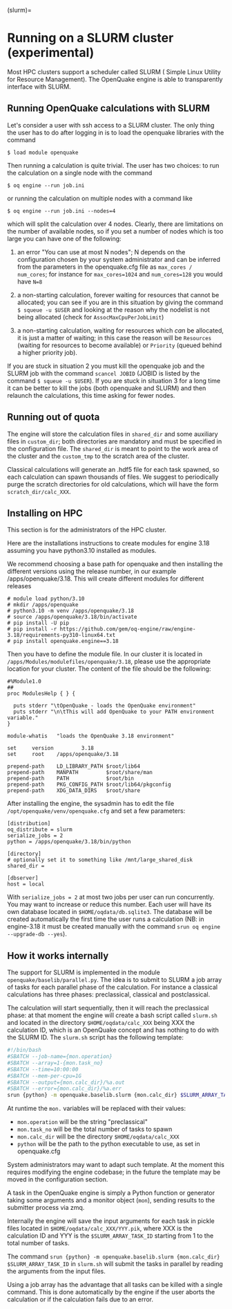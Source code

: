 (slurm)=

# Running on a SLURM cluster (experimental)

Most HPC clusters support a scheduler called SLURM (
Simple Linux Utility for Resource Management). The OpenQuake engine
is able to transparently interface with SLURM.

## Running OpenQuake calculations with SLURM

Let's consider a user with ssh access to a SLURM cluster. The only
thing the user has to do after logging in is to load the openquake
libraries with the command
```
$ load module openquake
```
Then running a calculation is quite trivial. The user has two choices:
to run the calculation on a single node with the command
```
$ oq engine --run job.ini
```
or running the calculation on multiple nodes with a command like
```
$ oq engine --run job.ini --nodes=4
```
which will split the calculation over 4 nodes. Clearly, there are
limitations on the number of available nodes, so if you set a number
of nodes which is too large you can have one of the following:

1. an error "You can use at most N nodes"; N depends on the
   configuration chosen by your system administrator and can be inferred from
   the parameters in the openquake.cfg file as `max_cores / num_cores`;
   for instance for `max_cores=1024` and `num_cores=128` you would have `N=8`

2. a non-starting calculation, forever waiting for resources that
   cannot be allocated; you can see if you are in this situation
   by giving the command `$ squeue -u $USER` and looking at the reason
   why the nodelist is not being allocated (check for `AssocMaxCpuPerJobLimit`)

3. a non-starting calculation, waiting for resources which *can* be allocated,
   it is just a matter of waiting; in this case the reason will be
   `Resources` (waiting for resources to become available) or `Priority`
   (queued behind a higher priority job).

If you are stuck in situation 2 you must kill the openquake job and the
SLURM job with the command `scancel JOBID` (JOBID is listed by the
command `$ squeue -u $USER`). If you are stuck in situation 3 for a long
time it can be better to kill the jobs (both openquake and SLURM) and
then relaunch the calculations, this time asking for fewer nodes.

## Running out of quota

The engine will store the calculation files in `shared_dir`
and some auxiliary files in `custom_dir`; both directories are
mandatory and must be specified in the configuration file. The
`shared_dir` is meant to point to the work area of the cluster
and the `custom_tmp` to the scratch area of the cluster.

Classical calculations will generate an .hdf5 file for each
task spawned, so each calculation can spawn thousands of files.
We suggest to periodically purge the scratch directories for
old calculations, which will have the form `scratch_dir/calc_XXX`.

## Installing on HPC

This section is for the administrators of the HPC cluster.

Here are the installations instructions to create modules for
engine 3.18 assuming you have python3.10 installed as modules.

We recommend choosing a base path for openquake and then installing 
the different versions using the release number, in our example /apps/openquake/3.18.
This will create different modules for different releases

```
# module load python/3.10
# mkdir /apps/openquake
# python3.10 -m venv /apps/openquake/3.18
# source /apps/openquake/3.18/bin/activate
# pip install -U pip
# pip install -r https://github.com/gem/oq-engine/raw/engine-3.18/requirements-py310-linux64.txt
# pip install openquake.engine==3.18
```
Then you have to define the module file. In our cluster it is located in
`/apps/Modules/modulefiles/openquake/3.18`, please use the appropriate
location for your cluster. The content of the file should be the following:
```
#%Module1.0
##
proc ModulesHelp { } {

  puts stderr "\tOpenQuake - loads the OpenQuake environment"
  puts stderr "\n\tThis will add OpenQuake to your PATH environment variable."
}

module-whatis   "loads the OpenQuake 3.18 environment"

set     version         3.18
set     root    /apps/openquake/3.18 

prepend-path    LD_LIBRARY_PATH $root/lib64
prepend-path    MANPATH         $root/share/man
prepend-path    PATH            $root/bin
prepend-path    PKG_CONFIG_PATH $root/lib64/pkgconfig
prepend-path    XDG_DATA_DIRS   $root/share
```
After installing the engine, the sysadmin has to edit the file
`/opt/openquake/venv/openquake.cfg` and set a few parameters:
```
[distribution]
oq_distribute = slurm
serialize_jobs = 2
python = /apps/openquake/3.18/bin/python

[directory]
# optionally set it to something like /mnt/large_shared_disk
shared_dir =

[dbserver]
host = local
```
With `serialize_jobs = 2` at most two jobs per user can run concurrently. You may want to
increase or reduce this number. Each user will have its own database located in
`$HOME/oqdata/db.sqlite3`. The database will be created automatically
the first time the user runs a calculation (NB: in engine-3.18 it must be
created manually with the command `srun oq engine --upgrade-db --yes`).

## How it works internally

The support for SLURM is implemented in the module
`openquake/baselib/parallel.py`. The idea is to submit to SLURM a job
array of tasks for each parallel phase of the calculation. For instance
a classical calculations has three phases: preclassical, classical
and postclassical.

The calculation will start sequentially, then it will reach the
preclassical phase: at that moment the engine will create a
bash script called `slurm.sh` and located in the directory
`$HOME/oqdata/calc_XXX` being XXX the calculation ID, which is
an OpenQuake concept and has nothing to do with the SLURM ID.
The `slurm.sh` script has the following template:
```bash
#!/bin/bash
#SBATCH --job-name={mon.operation}
#SBATCH --array=1-{mon.task_no}
#SBATCH --time=10:00:00
#SBATCH --mem-per-cpu=1G
#SBATCH --output={mon.calc_dir}/%a.out
#SBATCH --error={mon.calc_dir}/%a.err
srun {python} -m openquake.baselib.slurm {mon.calc_dir} $SLURM_ARRAY_TASK_ID
```
At runtime the `mon.` variables will be replaced with their values:

- `mon.operation` will be the string "preclassical"
- `mon.task_no` will be the total number of tasks to spawn
- `mon.calc_dir` will be the directory `$HOME/oqdata/calc_XXX`
- `python` will be the path to the python executable to use, as set in openquake.cfg

System administrators may want to adapt such template. At the moment
this requires modifying the engine codebase; in the future the template
may be moved in the configuration section.

A task in the OpenQuake engine is simply a Python function or
generator taking some arguments and a monitor object (`mon`),
sending results to the submitter process via zmq.

Internally the engine will save the input arguments for each task
in pickle files located in `$HOME/oqdata/calc_XXX/YYY.pik`, where
XXX is the calculation ID and YYY is the `$SLURM_ARRAY_TASK_ID` starting from 1
to the total number of tasks.

The command `srun {python} -m openquake.baselib.slurm {mon.calc_dir}
$SLURM_ARRAY_TASK_ID` in `slurm.sh` will submit the tasks in parallel
by reading the arguments from the input files.

Using a job array has the advantage that all tasks can be killed
with a single command. This is done automatically by the engine
if the user aborts the calculation or if the calculation fails
due to an error.
